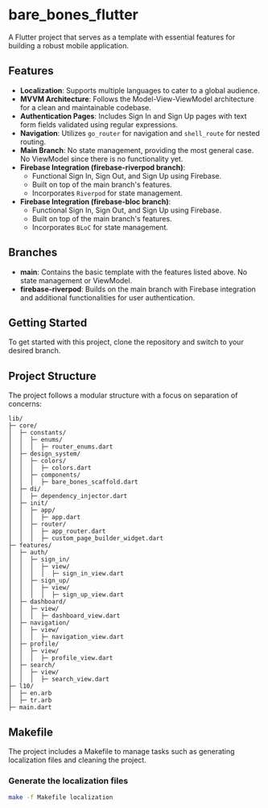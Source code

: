 # bare_bones_flutter

A Flutter project that serves as a template with essential features for building a robust mobile application.

## Features

- **Localization**: Supports multiple languages to cater to a global audience.
- **MVVM Architecture**: Follows the Model-View-ViewModel architecture for a clean and maintainable codebase.
- **Authentication Pages**: Includes Sign In and Sign Up pages with text form fields validated using regular expressions.
- **Navigation**: Utilizes `go_router` for navigation and `shell_route` for nested routing.
- **Main Branch**: No state management, providing the most general case. No ViewModel since there is no functionality yet.
- **Firebase Integration (firebase-riverpod branch)**: 
  - Functional Sign In, Sign Out, and Sign Up using Firebase.
  - Built on top of the main branch's features.
  - Incorporates `Riverpod` for state management.
- **Firebase Integration (firebase-bloc branch)**: 
  - Functional Sign In, Sign Out, and Sign Up using Firebase.
  - Built on top of the main branch's features.
  - Incorporates `BLoC` for state management.

## Branches

- **main**: Contains the basic template with the features listed above. No state management or ViewModel.
- **firebase-riverpod**: Builds on the main branch with Firebase integration and additional functionalities for user authentication.

## Getting Started

To get started with this project, clone the repository and switch to your desired branch.

## Project Structure

The project follows a modular structure with a focus on separation of concerns:

    lib/
    ├─ core/
    │  ├─ constants/
    │  │  ├─ enums/
    │  │  │  ├─ router_enums.dart
    │  ├─ design_system/
    │  │  ├─ colors/
    │  │  │  ├─ colors.dart
    │  │  ├─ components/
    │  │  │  ├─ bare_bones_scaffold.dart
    │  ├─ di/
    │  │  ├─ dependency_injector.dart
    │  ├─ init/
    │  │  ├─ app/
    │  │  │  ├─ app.dart
    │  │  ├─ router/
    │  │  │  ├─ app_router.dart
    │  │  │  ├─ custom_page_builder_widget.dart
    ├─ features/
    │  ├─ auth/
    │  │  ├─ sign_in/
    │  │  │  ├─ view/
    │  │  │  │  ├─ sign_in_view.dart
    │  │  ├─ sign_up/
    │  │  │  ├─ view/
    │  │  │  │  ├─ sign_up_view.dart
    │  ├─ dashboard/
    │  │  ├─ view/
    │  │  │  ├─ dashboard_view.dart
    │  ├─ navigation/
    │  │  ├─ view/
    │  │  │  ├─ navigation_view.dart
    │  ├─ profile/
    │  │  ├─ view/
    │  │  │  ├─ profile_view.dart
    │  ├─ search/
    │  │  ├─ view/
    │  │  │  ├─ search_view.dart
    ├─ l10/
    │  ├─ en.arb
    │  ├─ tr.arb
    ├─ main.dart


## Makefile

The project includes a Makefile to manage tasks such as generating localization files and cleaning the project.

### Generate the localization files

```sh
make -f Makefile localization
```

